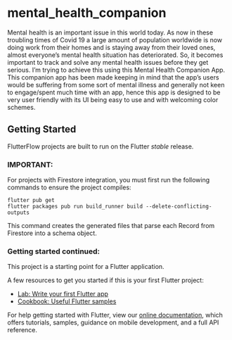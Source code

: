 # mental_health_companion

Mental health is an important issue in this world today. As 
now in these troubling times of Covid 19 a large amount of 
population worldwide is now doing work from their homes 
and is staying away from their loved ones, almost everyone’s 
mental health situation has deteriorated. So, it becomes 
important to track and solve any mental health issues before 
they get serious. I’m trying to achieve this using this Mental 
Health Companion App. 
This companion app has been made keeping in mind that the 
app’s users would be suffering from some sort of mental 
illness and generally not keen to engage/spent much time with 
an app, hence this app is designed to be very user friendly 
with its UI being easy to use and with welcoming color 
schemes. 

## Getting Started

FlutterFlow projects are built to run on the Flutter _stable_ release.

### IMPORTANT:

For projects with Firestore integration, you must first run the following commands to ensure the project compiles:

```
flutter pub get
flutter packages pub run build_runner build --delete-conflicting-outputs
```

This command creates the generated files that parse each Record from Firestore into a schema object.

### Getting started continued:

This project is a starting point for a Flutter application.

A few resources to get you started if this is your first Flutter project:

- [Lab: Write your first Flutter app](https://flutter.dev/docs/get-started/codelab)
- [Cookbook: Useful Flutter samples](https://flutter.dev/docs/cookbook)

For help getting started with Flutter, view our
[online documentation](https://flutter.dev/docs), which offers tutorials,
samples, guidance on mobile development, and a full API reference.
